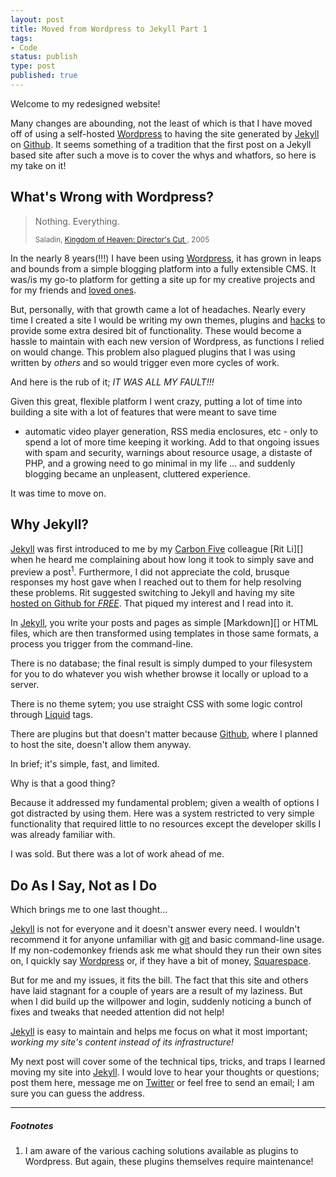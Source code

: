 ```yaml
---
layout: post
title: Moved from Wordpress to Jekyll Part 1
tags:
- Code
status: publish
type: post
published: true
---
```


Welcome to my redesigned website!

Many changes are abounding, not the
least of which is that I have moved off of using a self-hosted
[Wordpress][] to having the site generated by 
[Jekyll][]  on [Github][]. 
It seems something of a tradition that the first post on a Jekyll
based site after such a move is to cover the whys and whatfors, so here
is my take on it!

## What's Wrong with Wordpress?

<blockquote>
<p>Nothing. Everything.</p>
<small>
  Saladin,
  <a href="http://www.amazon.com/gp/product/B000EHSVQ4/ref=as_li_ss_tl?ie=UTF8&amp;camp=1789&amp;creative=390957&amp;creativeASIN=B000EHSVQ4&amp;linkCode=as2&amp;tag=rudyjahchanco-20"> Kingdom of Heaven: Director's Cut </a>
<img
  src="http://www.assoc-amazon.com/e/ir?t=rudyjahchanco-20&amp;l=as2&amp;o=1&amp;a=B000EHSVQ4"
  width="1" height="1" border="0" alt="" style="border:none !important;
  margin:0px !important; width: 1px !important; height: 1px !important;" />, 2005
</small>
</blockquote>

In the nearly 8 years(!!!) I have been using [Wordpress][], it has grown in leaps
and bounds from a simple blogging platform into a fully extensible CMS.
It was/is my go-to platform for getting a site up for my creative
projects and for my friends and [loved ones](http://caseymckinnon.com).

But, personally, with that growth came a lot of headaches. Nearly every
time I created a site I would be writing my own themes, plugins and 
[hacks](http://www.galacticast.com/2006/07/23/galacticast-secrets-multiple-video-formats-support-in-wordpress/)
to provide some extra desired bit of functionality. These would
become a hassle to maintain with each new version of Wordpress, as
functions I relied on would change. This problem also plagued plugins that I was using written by 
_others_ and so would trigger even more cycles of work.

And here is the rub of it; _IT WAS ALL MY FAULT!!!_

Given this great, flexible platform I went crazy, putting a lot of time
into building a site with a lot of features that were meant to save time 
- automatic video player generation, RSS media enclosures, etc - only to
spend a lot of more time keeping it working. Add to that ongoing issues with spam and security, 
warnings about resource usage, a distaste of PHP, and a growing need to go minimal in my life ...
 and suddenly blogging became an unpleasent, cluttered experience.

It was time to move on.

## Why Jekyll?

[Jekyll][] was first introduced to me by my [Carbon
Five](http://carbonfive.com) colleague [Rit
Li][] when he heard me complaining about how long it took to simply save 
and preview a post<sup>1</sup>. Furthermore, I did not appreciate the cold,
brusque responses my host gave when I reached out to them for help 
resolving these problems. Rit suggested switching to Jekyll and having my site [hosted on
Github for
_FREE_](https://help.github.com/articles/user-organization-and-project-pages).
That piqued my interest and I read into it.

In [Jekyll][], you write your posts and pages as simple [Markdown][] or HTML files, which are
then transformed using templates in those same formats, a process you
trigger from the command-line.

There is no database; the final result is simply dumped to your filesystem for you to do whatever you
wish whether browse it locally or upload to a server.

There is no theme sytem; you use straight CSS with some logic control through [Liquid][] tags.

There are plugins but that doesn't matter because [Github][], where I planned to host the
site, doesn't allow them anyway.

In brief; it's simple, fast, and limited.

Why is that a good thing?

Because it addressed my fundamental problem; given a wealth of options I
got distracted by using them. Here was a system restricted to very
simple functionality that required little to no resources except the developer
skills I was already familiar with.

I was sold. But there was a lot of work ahead of me.

## Do As I Say, Not as I Do

Which brings me to one last thought...

[Jekyll][] is not for everyone and it doesn't answer every need. I wouldn't
recommend it for anyone unfamiliar with [git][] and basic command-line
usage. If my non-codemonkey friends ask me what should they run their
own sites on, I quickly say [Wordpress][] or, if they have a
bit of money, [Squarespace][].

But for me and my issues, it fits the bill. The fact that this site and
others have laid stagnant for a couple of years are a result of my laziness.
But when I did build up the willpower and login, suddenly noticing a bunch
of fixes and tweaks that needed attention did not help!

[Jekyll][] is easy to maintain and
helps me focus on what it most important; _working my site's content
instead of its infrastructure!_

My next post will cover some of the technical tips, tricks, and traps I
learned moving my site into [Jekyll][]. I would love to hear your thoughts
or questions; post them here, message me on [Twitter][] or feel free to
send an email; I am sure you can guess the address.

---

##### Footnotes

1.  I am aware of the various caching solutions
    available as plugins to Wordpress. But again, these plugins
    themselves require maintenance!

  [Jekyll]: http://jekyllrb.com
  [Wordpress]: http://wordpress.org
  [Github]: http://github.com
  [Twitter]: http://twitter.com/rudy
  [Squarespace]: http://squarespace.com
  [Liquid]: http://liquidmarkup.org/
  [git]: http://git-scm.com/

